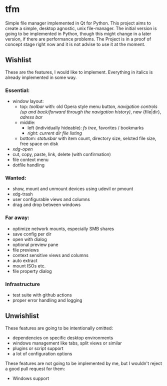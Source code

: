 # tfm
Simple file manager implemented in Qt for Python. This project aims to create a simple, desktop agnostic, unix file-manager.
The initial version is going to be implemented in Python, though this might change in a later version, if there are performance problems.
The Project is in a proof of concept stage right now and it is not advise to use it at the moment.

## Wishlist
These are the features, I would like to implement. Everything in italics is already implemented in some way.
### Essential:
* window layout:
  * top: *toolbar* with: old Opera style menu button, *navigation controls (up and back/forward through the navigation history)*, new {file|dir}, *adress bar*
  * middle:
    * left (individually hideable): *fs tree*, favorites / bookmarks
    * *right: current dir file listing*
  * bottom: *statusbar* with item count, directory size, selcted file size, free space on disk
* *xdg-open*
* cut, copy, paste, link, delete (with confirmation)
* file context menu
* dotfile handling

### Wanted:
* show, mount and unmount devices using udevil or pmount
* xdg-trash
* user configurable views and columns
* drag and drop between windows

### Far away:
* optimize network mounts, especially SMB shares
* save config per dir
* open with dialog
* optional preview pane
* file previews
* context sensitive views and columns
* auto extract
* mount ISOs etc.
* file property dialog

### Infrastructure

* test suite with github actions
* proper error handling and logging

## Unwishlist

These features are going to be intentionally omitted:

* dependencies on specific desktop environments
* windows management like tabs, split views or similar
* plugins or script support
* a lot of configuration options

These features are not going to be implemented by me, but I wouldn't reject a good pull request for them:

* Windows support
